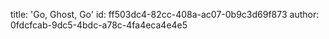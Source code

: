 title: 'Go, Ghost, Go'
id: ff503dc4-82cc-408a-ac07-0b9c3d69f873
author: 0fdcfcab-9dc5-4bdc-a78c-4fa4eca4e4e5

